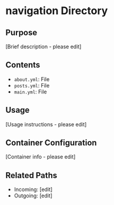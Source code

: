 
# navigation Directory

## Purpose
[Brief description - please edit]

## Contents
- `about.yml`: File
- `posts.yml`: File
- `main.yml`: File

## Usage
[Usage instructions - please edit]

## Container Configuration
[Container info - please edit]

## Related Paths
- Incoming: [edit]
- Outgoing: [edit]

